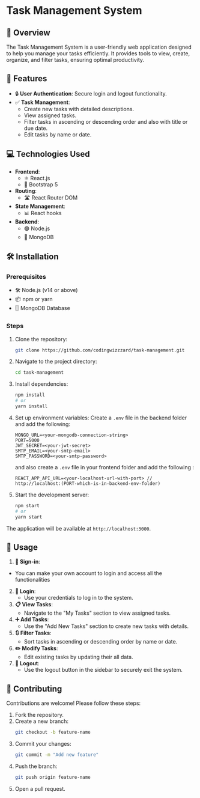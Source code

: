 # Task Management System

## 📝 Overview
The Task Management System is a user-friendly web application designed to help you manage your tasks efficiently. It provides tools to view, create, organize, and filter tasks, ensuring optimal productivity.

## 🌟 Features
- 🔒 **User Authentication**: Secure login and logout functionality.
- ✅ **Task Management**:
  - Create new tasks with detailed descriptions.
  - View assigned tasks.
  - Filter tasks in ascending or descending order and also with title or due date.
  - Edit tasks by name or date.

## 💻 Technologies Used
- **Frontend**:
  - ⚛️ React.js
  - 🎨 Bootstrap 5
- **Routing**:
  - 🛣️ React Router DOM
- **State Management**:
  - 📊 React hooks
- **Backend**:
  - 🟢 Node.js
  - 🍃 MongoDB

## 🛠️ Installation

### Prerequisites
- 🛠️ Node.js (v14 or above)
- 📦 npm or yarn
- 🗄️ MongoDB Database

### Steps
1. Clone the repository:
   ```bash
   git clone https://github.com/codingwizzzard/task-management.git
   ```
2. Navigate to the project directory:
   ```bash
   cd task-management
   ```
3. Install dependencies:
   ```bash
   npm install
   # or
   yarn install
   ```
4. Set up environment variables:
   Create a `.env` file in the backend folder and add the following:
   ```env
   MONGO_URL=<your-mongodb-connection-string>
   PORT=5000
   JWT_SECRET=<your-jwt-secret>
   SMTP_EMAIL=<your-smtp-email>
   SMTP_PASSWORD=<your-smtp-password>
   ```
   and also create a `.env` file in your frontend folder and add the following :
   ```env
   REACT_APP_API_URL=<your-localhost-url-with-port> // http://localhost:(PORT-which-is-in-backend-env-folder)
   ```
6. Start the development server:
   ```bash
   npm start
   # or
   yarn start
   ```

The application will be available at `http://localhost:3000`.


## 🚀 Usage
1. **🔑 Sign-in**:
  - You can make your own account to login and access all the functionalities 
2. **🔑 Login**:
   - Use your credentials to log in to the system.
3. **📋 View Tasks**:
   - Navigate to the "My Tasks" section to view assigned tasks.
4. **➕ Add Tasks**:
   - Use the "Add New Tasks" section to create new tasks with details.
5. **🔃 Filter Tasks**:
   - Sort tasks in ascending or descending order by name or date.
6. **✏️ Modify Tasks**:
   - Edit existing tasks by updating their all data.
7. **🚪 Logout**:
   - Use the logout button in the sidebar to securely exit the system.


## 🤝 Contributing
Contributions are welcome! Please follow these steps:
1. Fork the repository.
2. Create a new branch:
   ```bash
   git checkout -b feature-name
   ```
3. Commit your changes:
   ```bash
   git commit -m "Add new feature"
   ```
4. Push the branch:
   ```bash
   git push origin feature-name
   ```
5. Open a pull request.
